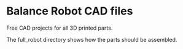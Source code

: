 # Balance Robot CAD files
Free CAD projects for all 3D printed parts.

The full_robot directory shows how the parts should be assembled.